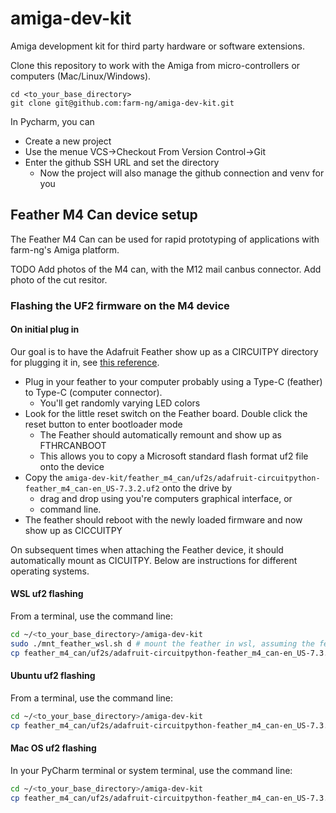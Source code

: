 # amiga-dev-kit
Amiga development kit for third party hardware or software extensions.

Clone this repository to work with the Amiga from micro-controllers or computers (Mac/Linux/Windows).

```
cd <to_your_base_directory>
git clone git@github.com:farm-ng/amiga-dev-kit.git
```

In Pycharm, you can 
* Create a new project
* Use the menue VCS->Checkout From Version Control->Git 
* Enter the github SSH URL and set the directory
   * Now the project will also manage the github connection and venv for you


## Feather M4 Can device setup

The Feather M4 Can can be used for rapid prototyping of applications with farm-ng's Amiga platform.

TODO Add photos of the M4 can, with the M12 mail canbus connector.  Add photo of the cut resitor.

### Flashing the UF2 firmware on the M4 device

#### On initial plug in

Our goal is to have the Adafruit Feather show up as a CIRCUITPY directory for plugging it in, see 
[this reference](https://learn.adafruit.com/circuit-playground-lesson-number-0/usb-connection).

* Plug in your feather to your computer probably using a Type-C (feather) to Type-C (computer connector).
   * You'll get randomly varying LED colors
* Look for the little reset switch on the Feather board. Double click the reset button to enter bootloader mode
   * The Feather should automatically remount and show up as FTHRCANBOOT
   * This allows you to copy a Microsoft standard flash format uf2 file onto the device
* Copy the ``amiga-dev-kit/feather_m4_can/uf2s/adafruit-circuitpython-feather_m4_can-en_US-7.3.2.uf2`` onto the drive by 
   * drag and drop using you're computers graphical interface, or 
   * command line.  
* The feather should reboot with the newly loaded firmware and now show up as CICCUITPY

On subsequent times when attaching the Feather device, it should automatically mount as CICUITPY. Below are instructions for
different operating systems.

#### WSL uf2 flashing

From a terminal, use the command line:

```bash
cd ~/<to_your_base_directory>/amiga-dev-kit
sudo ./mnt_feather_wsl.sh d # mount the feather in wsl, assuming the feather is presenting as the D: drive on windows.
cp feather_m4_can/uf2s/adafruit-circuitpython-feather_m4_can-en_US-7.3.2.uf2 /mnt/d/
```

#### Ubuntu uf2 flashing

From a terminal, use the command line:

```bash
cd ~/<to_your_base_directory>/amiga-dev-kit
cp feather_m4_can/uf2s/adafruit-circuitpython-feather_m4_can-en_US-7.3.2.uf2 /media/$USERNAME/FTHRCANBOOT/
```


#### Mac OS uf2 flashing

In your PyCharm terminal or system terminal, use the command line:

```bash
cd ~/<to_your_base_directory>/amiga-dev-kit
cp feather_m4_can/uf2s/adafruit-circuitpython-feather_m4_can-en_US-7.3.2.uf2 /Volumes/FTHRCANBOOT 
```


 
